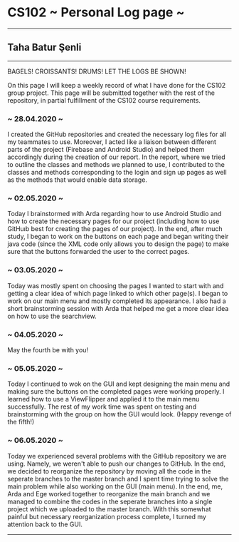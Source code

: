 # CS102 ~ Personal Log page ~
****
## Taha Batur Şenli
****
BAGELS! CROISSANTS! DRUMS! LET THE LOGS BE SHOWN!

On this page I will keep a weekly record of what I have done for the CS102 group project. This page will be submitted together with the rest of the repository, in partial fulfillment of the CS102 course requirements.

### ~ 28.04.2020 ~
I created the GitHub repositories and created the necessary log files for all my teammates to use. Moreover, I acted like a liaison between different parts of the project (Firebase and Android Studio) and helped them accordingly during the creation of our report. In the report, where we tried to outline the classes and methods we planned to use, I contributed to the classes and methods corresponding to the login and sign up pages as well as the methods that would enable data storage.

### ~ 02.05.2020 ~
Today I brainstormed with Arda regarding how to use Android Studio and how to create the necessary pages for our project (including how to use GitHuıb best for creating the pages of our project). In the end, after much study, I began to work on the buttons on each page and began writing their java code (since the XML code only allows you to design the page) to make sure that the buttons forwarded the user to the correct pages. 

### ~ 03.05.2020 ~
Today was mostly spent on choosing the pages I wanted to start with and getting a clear idea of which page linked to which other page(s). I began to work on our main menu and mostly completed its appearance. I also had a short brainstorming session with Arda that helped me get a more clear idea on how to use the searchview.

### ~ 04.05.2020 ~
May the fourth be with you!

### ~ 05.05.2020 ~
Today I continued to wok on the GUI and kept designing the main menu and making sure the buttons on the completed pages were working properly. I learned how to use a ViewFlipper and applied it to the main menu successfully. The rest of my work time was spent on testing and brainstorming with the group on how the GUI would look. (Happy revenge of the fifth!)

### ~ 06.05.2020 ~
Today we experienced several problems with the GitHub repository we are using. Namely, we weren't able to push our changes to GitHub. In the end, we decided to reorganize the repository by moving all the code in the seperate branches to the master branch and I spent time trying to solve the main problem while also working on the GUI (main menu). In the end, me, Arda and Ege worked together to reorganize the main branch and we managed to combine the codes in the seperate branches into a single project which we uploaded to the master branch. With this somewhat painful but necessary reorganization process complete, I turned my attention back to the GUI.

****
